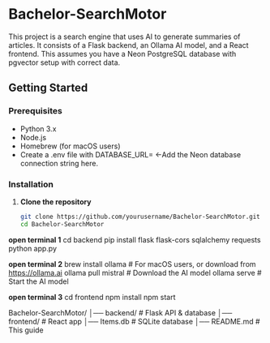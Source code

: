 # Bachelor-SearchMotor

This project is a search engine that uses AI to generate summaries of articles. It consists of a Flask backend, an Ollama AI model, and a React frontend.
This assumes you have a Neon PostgreSQL database with pgvector setup with correct data.
## Getting Started

### Prerequisites

- Python 3.x
- Node.js
- Homebrew (for macOS users)
- Create a .env file with DATABASE_URL=     <-Add the Neon database connection string here.
### Installation

1. **Clone the repository**

   ```bash
   git clone https://github.com/yourusername/Bachelor-SearchMotor.git
   cd Bachelor-SearchMotor

**open terminal 1**
   cd backend
pip install flask flask-cors sqlalchemy requests
python app.py

**open terminal 2**
brew install ollama  # For macOS users, or download from https://ollama.ai
ollama pull mistral  # Download the AI model
ollama serve  # Start the AI model

**open terminal 3**
cd frontend
npm install
npm start

Bachelor-SearchMotor/
│── backend/        # Flask API & database
│── frontend/       # React app
│── Items.db        # SQLite database
│── README.md       # This guide